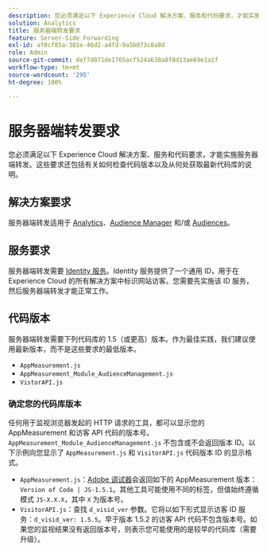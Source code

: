 ```yaml
---
description: 您必须满足以下 Experience Cloud 解决方案、服务和代码要求，才能实施服务器端转发。这些要求还包括有关如何检查代码版本以及从何处获取最新代码库的说明。
solution: Analytics
title: 服务器端转发要求
feature: Server-Side Forwarding
exl-id: af0cf85a-381e-46d2-a4fd-9a5b073c8a8d
role: Admin
source-git-commit: def7d071de1765acf524a638a8f8d13ae69e1a1f
workflow-type: tm+mt
source-wordcount: '295'
ht-degree: 100%

---
```


# 服务器端转发要求

您必须满足以下 Experience Cloud 解决方案、服务和代码要求，才能实施服务器端转发。这些要求还包括有关如何检查代码版本以及从何处获取最新代码库的说明。

## 解决方案要求

服务器端转发适用于 [Analytics](https://www.adobe.com/cn/data-analytics-cloud/analytics.html)、[Audience Manager](https://www.adobe.com/cn/data-analytics-cloud/audience-manager.html) 和/或 [Audiences](https://experienceleague.adobe.com/docs/core-services/interface/audiences/audience-library.html?lang=zh-Hans)。

## 服务要求

服务器端转发需要 [Identity 服务](https://experienceleague.adobe.com/docs/id-service/using/home.html?lang=zh-Hans)。Identity 服务提供了一个通用 ID，用于在 Experience Cloud 的所有解决方案中标识网站访客。您需要先实施该 ID 服务，然后服务器端转发才能正常工作。

## 代码版本

服务器端转发需要下列代码库的 1.5（或更高）版本。作为最佳实践，我们建议使用最新版本，而不是这些要求的最低版本。

* `AppMeasurement.js`
* `AppMeasurement_Module_AudienceManagement.js`
* `VistorAPI.js`

### 确定您的代码库版本

任何用于监视浏览器发起的 HTTP 请求的工具，都可以显示您的 AppMeasurement 和访客 API 代码的版本号。`AppMeasurement_Module_AudienceManagement.js` 不包含或不会返回版本 ID。以下示例向您显示了 `AppMeasurement.js` 和 `VisitorAPI.js` 代码版本 ID 的显示格式。

* `AppMeasurement.js`：[Adobe 调试器](https://experienceleague.adobe.com/docs/analytics/implementation/validate/debugger.html?lang=zh-Hans)会返回如下的 AppMeasurement 版本：`Version of Code | JS-1.5.1`。其他工具可能使用不同的标签，但值始终遵循模式 `JS-X.X.X`，其中 `X` 为版本号。
* `VisitorAPI.js`：查找 `d_visid_ver` 参数。它将以如下形式显示访客 ID 服务：`d_visid_ver: 1.5.5`。早于版本 1.5.2 的访客 API 代码不包含版本号。如果您的监视结果没有返回版本号，则表示您可能使用的是较早的代码库（需要升级）。
